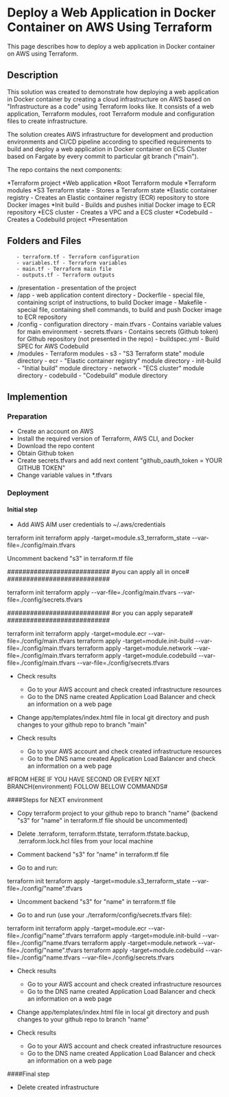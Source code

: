 #  Deploy a Web Application in Docker Container on AWS Using Terraform

This page describes how to deploy a web application in Docker container on AWS using Terraform.

## Description

This solution was created to demonstrate how deploying a web application in Docker container by creating a cloud infrastructure on AWS based on "Infrastructure as a code" using Terraform looks like. It consists of a web application, Terraform modules, root Terraform module and configuration files to create infrastructure.

The solution creates AWS infrastructure for development and production environments and CI/CD pipeline according to specified requirements to build and deploy a web application in Docker container on ECS Cluster based on Fargate by every commit to particular git branch ("main").

The repo contains the next components:

*Terraform project
  *Web application
  *Root Terraform module
  *Terraform modules
    *S3 Terraform state - Stores a Terraform state
    *Elastic container registry - Creates an Elastic container registry (ECR) repository to store Docker images
    *Init build - Builds and pushes initial Docker image to ECR repository
    *ECS cluster - Creates a VPC and a ECS cluster
    *Codebuild - Creates a Codebuild project
*Presentation

## Folders and Files
       - terraform.tf - Terraform configuration
       - variables.tf - Terraform variables
       - main.tf - Terraform main file
       - outputs.tf - Terraform outputs
   - /presentation - presentation of the project
   - /app - web application content directory
          - Dockerfile - special file, containing script of instructions, to build Docker image
          - Makefile - special file, containing shell commands, to build and push Docker image to ECR repository
   - /config - configuration directory
          - main.tfvars - Contains variable values for main environment
          - secrets.tfvars - Contains secrets (Github token) for Github repository (not presented in the repo)
          - buildspec.yml - Build SPEC for AWS Codebuild
   - /modules - Terraform modules
          - s3 - "S3 Terraform state" module directory
          - ecr - "Elastic container registry" module directory
          - init-build - "Initial build" module directory
          - network - "ECS cluster" module directory
          - codebuild - "Codebuild" module directory

## Implemention
### Preparation

  - Create an account on AWS
  - Install the required version of Terraform, AWS CLI, and Docker
  - Download the repo content
  - Obtain Github token
  - Create secrets.tfvars and add next content "github_oauth_token = YOUR GITHUB TOKEN"
  - Change variable values in *.tfvars

### Deployment
#### Initial step

  - Add AWS AIM user credentials to ~/.aws/credentials

terraform init
terraform apply -target=module.s3_terraform_state --var-file=./config/main.tfvars

   Uncomment backend "s3" in terraform.tf file
    
###########################
#you can apply all in once#
###########################

terraform init
terraform apply --var-file=./config/main.tfvars --var-file=./config/secrets.tfvars

###########################
#or you can apply separate#
###########################

terraform init
terraform apply -target=module.ecr --var-file=./config/main.tfvars
terraform apply -target=module.init-build --var-file=./config/main.tfvars
terraform apply -target=module.network --var-file=./config/main.tfvars
terraform apply -target=module.codebuild --var-file=./config/main.tfvars --var-file=./config/secrets.tfvars

  - Check results
      - Go to your AWS account and check created infrastructure resources
      - Go to the DNS name created Application Load Balancer and check an information on a web page

  - Change app/templates/index.html file in local git directory and push changes to your github repo to branch "main"

  - Check results
      - Go to your AWS account and check created infrastructure resources
      - Go to the DNS name created Application Load Balancer and check an information on a web page

#FROM HERE IF YOU HAVE SECOND OR EVERY NEXT BRANCH(environment) FOLLOW BELLOW COMMANDS#


####Steps for NEXT  environment

   - Copy terraform project to your github repo to branch "name" (backend "s3" for "name" in terraform.tf file should be uncommented)

   - Delete .terraform, terraform.tfstate, terraform.tfstate.backup, .terraform.lock.hcl files from your local machine

   - Comment backend "s3" for "name" in terraform.tf file

   - Go to  and run:

terraform init
terraform apply -target=module.s3_terraform_state --var-file=./config/"name".tfvars

   - Uncomment backend "s3" for "name" in terraform.tf file

   - Go to  and run (use your ./terraform/config/secrets.tfvars file):

terraform init
terraform apply -target=module.ecr --var-file=./config/"name".tfvars
terraform apply -target=module.init-build --var-file=./config/"name.tfvars
terraform apply -target=module.network --var-file=./config/"name".tfvars
terraform apply -target=module.codebuild --var-file=./config/"name.tfvars --var-file=./config/secrets.tfvars

   - Check results
      - Go to your AWS account and check created infrastructure resources
      - Go to the DNS name created Application Load Balancer and check an information on a web page

   - Change app/templates/index.html file in local git directory and push changes to your github repo to branch "name"

   - Check results
       - Go to your AWS account and check created infrastructure resources
       - Go to the DNS name created Application Load Balancer and check an information on a web page

####Final step

   - Delete created infrastructure
